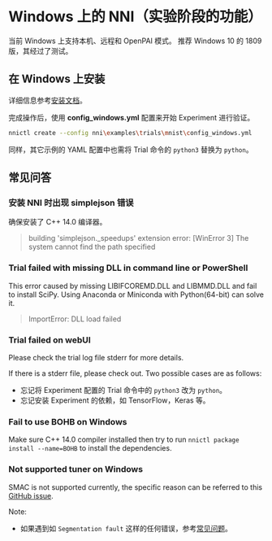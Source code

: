 # Windows 上的 NNI（实验阶段的功能）

当前 Windows 上支持本机、远程和 OpenPAI 模式。 推荐 Windows 10 的 1809 版，其经过了测试。

## **在 Windows 上安装**

详细信息参考[安装文档](Installation.md)。

完成操作后，使用 **config_windows.yml** 配置来开始 Experiment 进行验证。

```bash
nnictl create --config nni\examples\trials\mnist\config_windows.yml
```

同样，其它示例的 YAML 配置中也需将 Trial 命令的 `python3` 替换为 `python`。

## **常见问答**

### 安装 NNI 时出现 simplejson 错误

确保安装了 C++ 14.0 编译器。

> building 'simplejson._speedups' extension error: [WinError 3] The system cannot find the path specified

### Trial failed with missing DLL in command line or PowerShell

This error caused by missing LIBIFCOREMD.DLL and LIBMMD.DLL and fail to install SciPy. Using Anaconda or Miniconda with Python(64-bit) can solve it.

> ImportError: DLL load failed

### Trial failed on webUI

Please check the trial log file stderr for more details.

If there is a stderr file, please check out. Two possible cases are as follows:

* 忘记将 Experiment 配置的 Trial 命令中的 `python3` 改为 `python`。
* 忘记安装 Experiment 的依赖，如 TensorFlow，Keras 等。

### Fail to use BOHB on Windows

Make sure C++ 14.0 compiler installed then try to run `nnictl package install --name=BOHB` to install the dependencies.

### Not supported tuner on Windows

SMAC is not supported currently, the specific reason can be referred to this [GitHub issue](https://github.com/automl/SMAC3/issues/483).

Note:

* 如果遇到如 `Segmentation fault` 这样的任何错误，参考[常见问题](FAQ.md)。